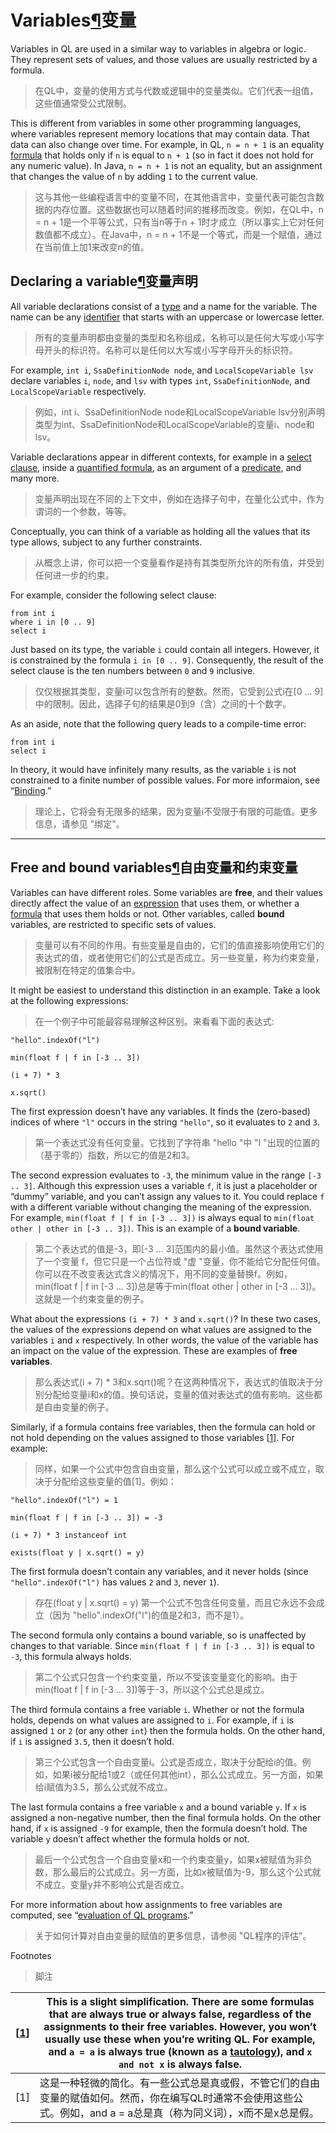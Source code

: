 # Variables[¶](https://codeql.github.com/docs/ql-language-reference/variables/#variables)变量

Variables in QL are used in a similar way to variables in algebra or logic. They represent sets of values, and those values are usually restricted by a formula.

> 在QL中，变量的使用方式与代数或逻辑中的变量类似。它们代表一组值，这些值通常受公式限制。

This is different from variables in some other programming languages, where variables represent memory locations that may contain data. That data can also change over time. For example, in QL, `n = n + 1` is an equality [formula](https://codeql.github.com/docs/ql-language-reference/formulas/#formulas) that holds only if `n` is equal to `n + 1` (so in fact it does not hold for any numeric value). In Java, `n = n + 1` is not an equality, but an assignment that changes the value of `n` by adding `1` to the current value.

> 这与其他一些编程语言中的变量不同，在其他语言中，变量代表可能包含数据的内存位置。这些数据也可以随着时间的推移而改变。例如，在QL中，n = n + 1是一个平等公式，只有当n等于n + 1时才成立（所以事实上它对任何数值都不成立）。在Java中，n = n + 1不是一个等式，而是一个赋值，通过在当前值上加1来改变n的值。



## Declaring a variable[¶](https://codeql.github.com/docs/ql-language-reference/variables/#declaring-a-variable)变量声明

All variable declarations consist of a [type](https://codeql.github.com/docs/ql-language-reference/types/#types) and a name for the variable. The name can be any [identifier](https://codeql.github.com/docs/ql-language-reference/ql-language-specification/#identifiers) that starts with an uppercase or lowercase letter.

> 所有的变量声明都由变量的类型和名称组成，名称可以是任何大写或小写字母开头的标识符。名称可以是任何以大写或小写字母开头的标识符。

For example, `int i`, `SsaDefinitionNode node`, and `LocalScopeVariable lsv` declare variables `i`, `node`, and `lsv` with types `int`, `SsaDefinitionNode`, and `LocalScopeVariable` respectively.

> 例如，int i、SsaDefinitionNode node和LocalScopeVariable lsv分别声明类型为int、SsaDefinitionNode和LocalScopeVariable的变量i、node和lsv。

Variable declarations appear in different contexts, for example in a [select clause](https://codeql.github.com/docs/ql-language-reference/queries/#select-clauses), inside a [quantified formula](https://codeql.github.com/docs/ql-language-reference/formulas/#quantified-formulas), as an argument of a [predicate](https://codeql.github.com/docs/ql-language-reference/predicates/#predicates), and many more.

> 变量声明出现在不同的上下文中，例如在选择子句中，在量化公式中，作为谓词的一个参数，等等。

Conceptually, you can think of a variable as holding all the values that its type allows, subject to any further constraints.

> 从概念上讲，你可以把一个变量看作是持有其类型所允许的所有值，并受到任何进一步的约束。

For example, consider the following select clause:

```
from int i
where i in [0 .. 9]
select i
```

Just based on its type, the variable `i` could contain all integers. However, it is constrained by the formula `i in [0 .. 9]`. Consequently, the result of the select clause is the ten numbers between `0` and `9` inclusive.

> 仅仅根据其类型，变量i可以包含所有的整数。然而，它受到公式i在[0 ... 9]中的限制。因此，选择子句的结果是0到9（含）之间的十个数字。

As an aside, note that the following query leads to a compile-time error:

```
from int i
select i
```

In theory, it would have infinitely many results, as the variable `i` is not constrained to a finite number of possible values. For more informaion, see “[Binding](https://codeql.github.com/docs/ql-language-reference/evaluation-of-ql-programs/#binding).”

> 理论上，它将会有无限多的结果，因为变量i不受限于有限的可能值。更多信息，请参见 "绑定"。

----



## Free and bound variables[¶](https://codeql.github.com/docs/ql-language-reference/variables/#free-and-bound-variables)自由变量和约束变量



Variables can have different roles. Some variables are **free**, and their values directly affect the value of an [expression](https://codeql.github.com/docs/ql-language-reference/expressions/#expressions) that uses them, or whether a [formula](https://codeql.github.com/docs/ql-language-reference/formulas/#formulas) that uses them holds or not. Other variables, called **bound** variables, are restricted to specific sets of values.

> 变量可以有不同的作用。有些变量是自由的，它们的值直接影响使用它们的表达式的值，或者使用它们的公式是否成立。另一些变量，称为约束变量，被限制在特定的值集合中。

It might be easiest to understand this distinction in an example. Take a look at the following expressions:

> 在一个例子中可能最容易理解这种区别。来看看下面的表达式:

```
"hello".indexOf("l")

min(float f | f in [-3 .. 3])

(i + 7) * 3

x.sqrt()
```

The first expression doesn’t have any variables. It finds the (zero-based) indices of where `"l"` occurs in the string `"hello"`, so it evaluates to `2` and `3`.

> 第一个表达式没有任何变量。它找到了字符串 "hello "中 "l "出现的位置的（基于零的）指数，所以它的值是2和3。

The second expression evaluates to `-3`, the minimum value in the range `[-3 .. 3]`. Although this expression uses a variable `f`, it is just a placeholder or “dummy” variable, and you can’t assign any values to it. You could replace `f` with a different variable without changing the meaning of the expression. For example, `min(float f | f in [-3 .. 3])` is always equal to `min(float other | other in [-3 .. 3])`. This is an example of a **bound variable**.

> 第二个表达式的值是-3，即[-3 ... 3]范围内的最小值。虽然这个表达式使用了一个变量 f，但它只是一个占位符或 "虚 "变量，你不能给它分配任何值。你可以在不改变表达式含义的情况下，用不同的变量替换f。例如，min(float f | f in [-3 ... 3])总是等于min(float other | other in [-3 ... 3])。这就是一个约束变量的例子。

What about the expressions `(i + 7) * 3` and `x.sqrt()`? In these two cases, the values of the expressions depend on what values are assigned to the variables `i` and `x` respectively. In other words, the value of the variable has an impact on the value of the expression. These are examples of **free variables**.

> 那么表达式(i + 7) * 3和x.sqrt()呢？在这两种情况下，表达式的值取决于分别分配给变量i和x的值。换句话说，变量的值对表达式的值有影响。这些都是自由变量的例子。

Similarly, if a formula contains free variables, then the formula can hold or not hold depending on the values assigned to those variables [[1\]](https://codeql.github.com/docs/ql-language-reference/variables/#id3). For example:

> 同样，如果一个公式中包含自由变量，那么这个公式可以成立或不成立，取决于分配给这些变量的值[1]。例如：

```
"hello".indexOf("l") = 1

min(float f | f in [-3 .. 3]) = -3

(i + 7) * 3 instanceof int

exists(float y | x.sqrt() = y)
```

The first formula doesn’t contain any variables, and it never holds (since `"hello".indexOf("l")` has values `2` and `3`, never `1`).

> 存在(float y | x.sqrt() = y)
> 第一个公式不包含任何变量，而且它永远不会成立（因为 "hello".indexOf("l")的值是2和3，而不是1）。

The second formula only contains a bound variable, so is unaffected by changes to that variable. Since `min(float f | f in [-3 .. 3])` is equal to `-3`, this formula always holds.

> 第二个公式只包含一个约束变量，所以不受该变量变化的影响。由于min(float f | f in [-3 ... 3])等于-3，所以这个公式总是成立。

The third formula contains a free variable `i`. Whether or not the formula holds, depends on what values are assigned to `i`. For example, if `i` is assigned `1` or `2` (or any other `int`) then the formula holds. On the other hand, if `i` is assigned `3.5`, then it doesn’t hold.

> 第三个公式包含一个自由变量i。公式是否成立，取决于分配给i的值。例如，如果i被分配给1或2（或任何其他int），那么公式成立。另一方面，如果给i赋值为3.5，那么公式就不成立。

The last formula contains a free variable `x` and a bound variable `y`. If `x` is assigned a non-negative number, then the final formula holds. On the other hand, if `x` is assigned `-9` for example, then the formula doesn’t hold. The variable `y` doesn’t affect whether the formula holds or not.

> 最后一个公式包含一个自由变量x和一个约束变量y，如果x被赋值为非负数，那么最后的公式成立。另一方面，比如x被赋值为-9，那么这个公式就不成立。变量y并不影响公式是否成立。

For more information about how assignments to free variables are computed, see “[evaluation of QL programs](https://codeql.github.com/docs/ql-language-reference/evaluation-of-ql-programs/#evaluation-of-ql-programs).”

> 关于如何计算对自由变量的赋值的更多信息，请参阅 "QL程序的评估"。

Footnotes

> 脚注

| [[1\]](https://codeql.github.com/docs/ql-language-reference/variables/#id2) | This is a slight simplification. There are some formulas that are always true or always false, regardless of the assignments to their free variables. However, you won’t usually use these when you’re writing QL. For example, and `a = a` is always true (known as a [tautology](https://en.wikipedia.org/wiki/Tautology_(logic))), and `x and not x` is always false. |
| ------------------------------------------------------------ | ------------------------------------------------------------ |
| [1]                                                          | 这是一种轻微的简化。有一些公式总是真或假，不管它们的自由变量的赋值如何。然而，你在编写QL时通常不会使用这些公式。例如，and a = a总是真（称为同义词），x而不是x总是假。 |